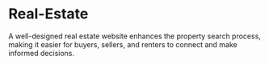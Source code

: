 # Real-Estate
A well-designed real estate website enhances the property search process, making it easier for buyers, sellers, and renters to connect and make informed decisions.
